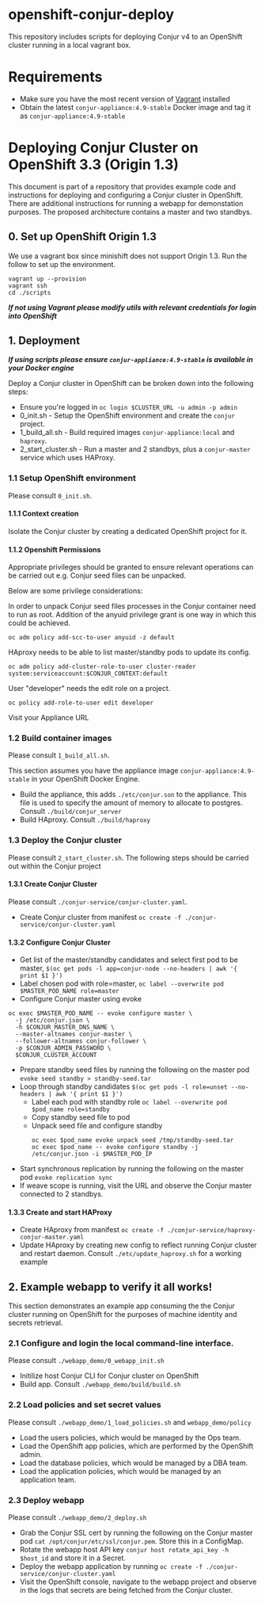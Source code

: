 # openshift-conjur-deploy

This repository includes scripts for deploying Conjur v4 to an OpenShift cluster running in a local vagrant box.

# Requirements

- Make sure you have the most recent version of [Vagrant](https://www.vagrantup.com/downloads.html) installed
- Obtain the latest `conjur-appliance:4.9-stable` Docker image and tag it as `conjur-appliance:4.9-stable`

# Deploying Conjur Cluster on OpenShift 3.3 (Origin 1.3)

This document is part of a repository that provides example code and instructions for deploying and configuring a Conjur cluster in OpenShift.
There are additional instructions for running a webapp for demonstation purposes.
The proposed architecture contains a master and two standbys.

## 0. Set up OpenShift Origin 1.3

We use a vagrant box since minishift does not support Origin 1.3.
Run the follow to set up the environment.

```
vagrant up --provision
vagrant ssh
cd ./scripts
```

***If not using Vagrant please modify utils with relevant credentials for login into OpenShift***

## 1. Deployment

***If using scripts please ensure `conjur-appliance:4.9-stable` is available in your Docker engine***

Deploy a Conjur cluster in OpenShift can be broken down into the following steps:

- Ensure you're logged in `oc login $CLUSTER_URL -u admin -p admin` 
- 0_init.sh - Setup the OpenShift environment and create the `conjur` project.
- 1_build_all.sh - Build required images `conjur-appliance:local` and `haproxy`.
- 2_start_cluster.sh - Run a master and 2 standbys, plus a `conjur-master` service which uses HAProxy.

### 1.1 Setup OpenShift environment

Please consult `0_init.sh`.
 
#### 1.1.1 Context creation

Isolate the Conjur cluster by creating a dedicated OpenShift project for it.

#### 1.1.2 Openshift Permissions

Appropriate privileges should be granted to ensure relevant operations can be carried out e.g. Conjur seed files can be unpacked.

Below are some privilege considerations:

In order to unpack Conjur seed files processes in the Conjur container need to run as root. Addition of the anyuid privilege grant is one way in which this could be achieved.

`oc adm policy add-scc-to-user anyuid -z default`

HAproxy needs to be able to list master/standby pods to update its config.

`oc adm policy add-cluster-role-to-user cluster-reader system:serviceaccount:$CONJUR_CONTEXT:default`

User "developer" needs the edit role on a project.

`oc policy add-role-to-user edit developer`

Visit your Appliance URL

### 1.2 Build container images

Please consult `1_build_all.sh`.

This section assumes you have the appliance image `conjur-appliance:4.9-stable` in your OpenShift Docker Engine.

+ Build the appliance, this adds `./etc/conjur.son` to the appliance. This file is used to specify the amount of memory to allocate to postgres. Consult `./build/conjur_server`
+ Build HAproxy. Consult `./build/haproxy`


### 1.3  Deploy the Conjur cluster

Please consult `2_start_cluster.sh`.
The following steps should be carried out within the Conjur project

#### 1.3.1 Create Conjur Cluster

Please consult `./conjur-service/conjur-cluster.yaml`.

+ Create Conjur cluster from manifest
  `oc create -f ./conjur-service/conjur-cluster.yaml`

#### 1.3.2 Configure Conjur Cluster
 
+ Get list of the master/standby candidates and select first pod to be master,
  `$(oc get pods -l app=conjur-node --no-headers | awk '{ print $1 }')`
+ Label chosen pod with role=master,
  `oc label --overwrite pod $MASTER_POD_NAME role=master`
+ Configure Conjur master using evoke
```
oc exec $MASTER_POD_NAME -- evoke configure master \
  -j /etc/conjur.json \
  -h $CONJUR_MASTER_DNS_NAME \
  --master-altnames conjur-master \
  --follower-altnames conjur-follower \
  -p $CONJUR_ADMIN_PASSWORD \
  $CONJUR_CLUSTER_ACCOUNT
```
+ Prepare standby seed files by running the following on the master pod
`evoke seed standby > standby-seed.tar`
+ Loop through standby candidates
`$(oc get pods -l role=unset --no-headers | awk '{ print $1 }')`
  + Label each pod with standby role
    `oc label --overwrite pod $pod_name role=standby`
  + Copy standby seed file to pod
  + Unpack seed file and configure standby
    ```
    oc exec $pod_name evoke unpack seed /tmp/standby-seed.tar
    oc exec $pod_name -- evoke configure standby -j /etc/conjur.json -i $MASTER_POD_IP
    ```
+ Start synchronous replication by running the following on the master pod
  `evoke replication sync`
+ If weave scope is running, visit the URL and observe the Conjur master connected to 2 standbys.

#### 1.3.3 Create and start HAProxy

+ Create HAproxy from manifest
  `oc create -f ./conjur-service/haproxy-conjur-master.yaml`
+ Update HAproxy by creating new config to reflect running Conjur cluster and restart daemon. Consult `./etc/update_haproxy.sh` for a working example

## 2. Example webapp to verify it all works!

This section demonstrates an example app consuming the the Conjur cluster running on OpenShift for the purposes of machine identity and secrets retrieval.

### 2.1 Configure and login the local command-line interface.

Please consult `./webapp_demo/0_webapp_init.sh`

+ Initilize host Conjur CLI for Conjur cluster on OpenShift
+ Build app. Consult `./webapp_demo/build/build.sh`

### 2.2 Load policies and set secret values

Please consult `./webapp_demo/1_load_policies.sh` and `webapp_demo/policy`

+ Load the users policies, which would be managed by the Ops team.
+ Load the OpenShift app policies, which are performed by the OpenShift admin.
+ Load the database policies, which would be managed by a DBA team.
+ Load the application policies, which would be managed by an application team.

### 2.3 Deploy webapp

Please consult `./webapp_demo/2_deploy.sh`

+ Grab the Conjur SSL cert by running the following on the Conjur master pod `cat /opt/conjur/etc/ssl/conjur.pem`. Store this in a ConfigMap.
+ Rotate the webapp host API key `conjur host rotate_api_key -h $host_id` and store it in a Secret.
+ Deploy the webapp application by running 
 `oc create -f ./conjur-service/conjur-cluster.yaml`
+ Visit the OpenShift console, navigate to the webapp project and observe in the logs that secrets are being fetched from the Conjur cluster.

